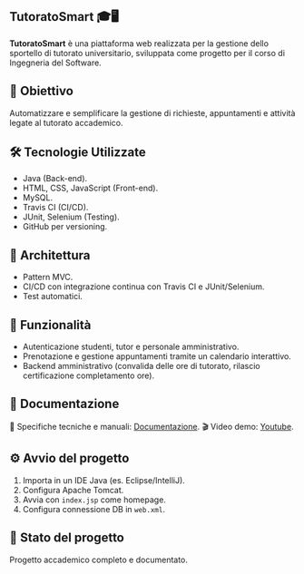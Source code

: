 ## TutoratoSmart 🎓🖥️

**TutoratoSmart** è una piattaforma web realizzata per la gestione dello sportello di tutorato universitario, sviluppata come progetto per il corso di Ingegneria del Software.

## 🎯 Obiettivo
Automatizzare e semplificare la gestione di richieste, appuntamenti e attività legate al tutorato accademico.

## 🛠️ Tecnologie Utilizzate
- Java (Back-end).
- HTML, CSS, JavaScript (Front-end).
- MySQL.
- Travis CI (CI/CD).
- JUnit, Selenium (Testing).
- GitHub per versioning.

## 🧩 Architettura
- Pattern MVC.
- CI/CD con integrazione continua con Travis CI e JUnit/Selenium.
- Test automatici.

## 🚀 Funzionalità
- Autenticazione studenti, tutor e personale amministrativo.
- Prenotazione e gestione appuntamenti tramite un calendario interattivo.
- Backend amministrativo (convalida delle ore di tutorato, rilascio certificazione completamento ore).

## 📄 Documentazione
📘 Specifiche tecniche e manuali: [Documentazione](https://github.com/Yeshlol/TutoratoSmart).
🎬 Video demo: [Youtube](https://www.youtube.com/watch?v=7skDEreTf8o&t=17s).

## ⚙️ Avvio del progetto
1. Importa in un IDE Java (es. Eclipse/IntelliJ).
2. Configura Apache Tomcat.
3. Avvia con `index.jsp` come homepage.
4. Configura connessione DB in `web.xml`.

## 📄 Stato del progetto
Progetto accademico completo e documentato.
